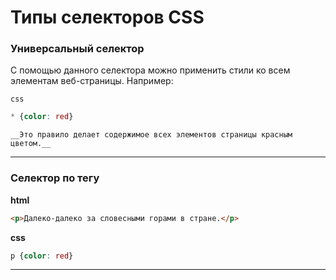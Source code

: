 # Типы селекторов CSS

### Универсальный селектор
С помощью данного селектора можно применить стили ко всем элементам веб-страницы. Например:

`css`
```css
* {color: red}
```
    __Это правило делает содержимое всех элементов страницы красным цветом.__
***

### Селектор по тегу

**html**
```html
<p>Далеко-далеко за словесными горами в стране.</p>
```
**css**
```css
p {color: red}
```
***
